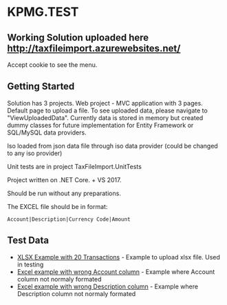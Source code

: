 # KPMG.TEST

## Working Solution uploaded here http://taxfileimport.azurewebsites.net/
Accept cookie to see the menu.
## Getting Started

Solution has 3 projects. Web project - MVC application with 3 pages.  Default page to upload a file. To see uploaded data, please navigate to "ViewUploadedData". 
Currently data is stored in memory but created dummy classes for future implementation for Entity Framework or SQL/MySQL data providers. 

Iso loaded from json data file through iso data provider (could be changed to any iso provider)

Unit tests are in project TaxFileImport.UnitTests

Project written on .NET Core.   + VS 2017. 

Should be run without any preparations. 

The EXCEL file should be in format: 
```
Account|Description|Currency Code|Amount
```




## Test Data

* [XLSX Example with 20 Transactions](https://github.com/KO55LEV/KPMG.TEST/blob/master/TaxFileImport/TaxFileImport.UnitTests/TestFiles/20_transactions.xlsx) - Example to upload xlsx file. Used in testing
* [Excel example with wrong Account column](https://github.com/KO55LEV/KPMG.TEST/blob/master/TaxFileImport/TaxFileImport.UnitTests/TestFiles/transactions_no_account.xlsx) - Example where Account column not normaly formated
* [Excel example with wrong Description column](https://github.com/KO55LEV/KPMG.TEST/blob/master/TaxFileImport/TaxFileImport.UnitTests/TestFiles/transactions_no_descrip.xlsx) - Example where Description column not normaly formated


